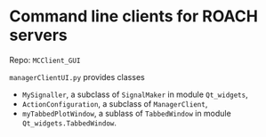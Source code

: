 # Command line clients for ROACH servers

Repo: `MCClient_GUI`


`managerClientUI.py` provides classes
* `MySignaller`, a subclass of `SignalMaker` in module `Qt_widgets`,
* `ActionConfiguration`, a subclass of `ManagerClient`,
* `myTabbedPlotWindow`, a sublass of `TabbedWindow` in module `Qt_widgets.TabbedWindow`.

